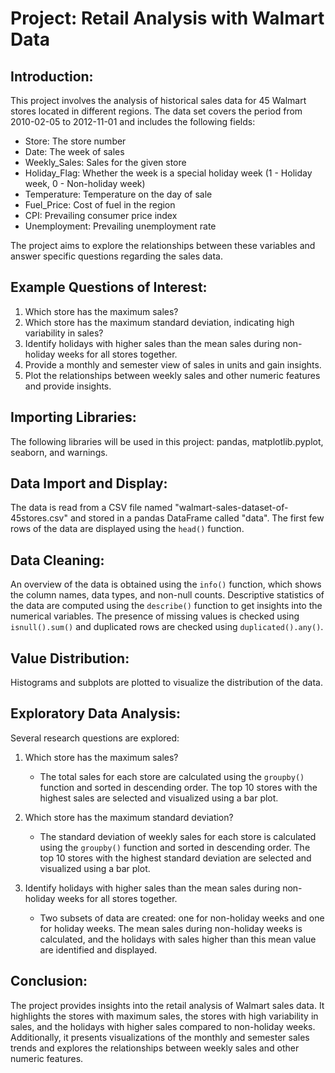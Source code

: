 # Project: Retail Analysis with Walmart Data

## Introduction:
This project involves the analysis of historical sales data for 45 Walmart stores located in different regions. The data set covers the period from 2010-02-05 to 2012-11-01 and includes the following fields:

- Store: The store number
- Date: The week of sales
- Weekly_Sales: Sales for the given store
- Holiday_Flag: Whether the week is a special holiday week (1 - Holiday week, 0 - Non-holiday week)
- Temperature: Temperature on the day of sale
- Fuel_Price: Cost of fuel in the region
- CPI: Prevailing consumer price index
- Unemployment: Prevailing unemployment rate

The project aims to explore the relationships between these variables and answer specific questions regarding the sales data.

## Example Questions of Interest:
1. Which store has the maximum sales?
2. Which store has the maximum standard deviation, indicating high variability in sales?
3. Identify holidays with higher sales than the mean sales during non-holiday weeks for all stores together.
4. Provide a monthly and semester view of sales in units and gain insights.
5. Plot the relationships between weekly sales and other numeric features and provide insights.

## Importing Libraries:
The following libraries will be used in this project: pandas, matplotlib.pyplot, seaborn, and warnings.

## Data Import and Display:
The data is read from a CSV file named "walmart-sales-dataset-of-45stores.csv" and stored in a pandas DataFrame called "data". The first few rows of the data are displayed using the `head()` function.

## Data Cleaning:
An overview of the data is obtained using the `info()` function, which shows the column names, data types, and non-null counts. Descriptive statistics of the data are computed using the `describe()` function to get insights into the numerical variables. The presence of missing values is checked using `isnull().sum()` and duplicated rows are checked using `duplicated().any()`.

## Value Distribution:
Histograms and subplots are plotted to visualize the distribution of the data.

## Exploratory Data Analysis:
Several research questions are explored:

1. Which store has the maximum sales?
   - The total sales for each store are calculated using the `groupby()` function and sorted in descending order. The top 10 stores with the highest sales are selected and visualized using a bar plot.

2. Which store has the maximum standard deviation?
   - The standard deviation of weekly sales for each store is calculated using the `groupby()` function and sorted in descending order. The top 10 stores with the highest standard deviation are selected and visualized using a bar plot.

3. Identify holidays with higher sales than the mean sales during non-holiday weeks for all stores together.
   - Two subsets of data are created: one for non-holiday weeks and one for holiday weeks. The mean sales during non-holiday weeks is calculated, and the holidays with sales higher than this mean value are identified and displayed.

## Conclusion:
The project provides insights into the retail analysis of Walmart sales data. It highlights the stores with maximum sales, the stores with high variability in sales, and the holidays with higher sales compared to non-holiday weeks. Additionally, it presents visualizations of the monthly and semester sales trends and explores the relationships between weekly sales and other numeric features.
